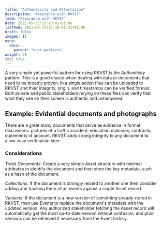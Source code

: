 ```yaml
---
title: "Authenticity and Attestation"
description: "Assurance with RKVST"
lead: "Assurance with RKVST"
date: 2021-05-31T15:18:01+01:00
lastmod: 2021-05-31T15:18:01:31+01:00
draft: false
images: []
menu:
  docs:
    parent: "user-patterns"
weight: 30
toc: true
---
```


A very simple yet powerful pattern for using RKVST is the *Authenticity* pattern. This is a good choice when dealing with data or documents that need to be broadly proven. In a single action files can be uploaded to RKVST and their integrity, origin, and timestamps can be verified forever. Both private and public stakeholders relying on these files can verify that what they see on their screen is authentic and untampered.

## Example: Evidential documents and photographs

There are a great many documents that serve as evidence in formal discussions: pictures of a traffic accident; education diplomas; contracts; statements of account. RKVST adds strong integrity to any document to allow easy verification later.

### Considerations

_Track Documents:_ Create a very simple Asset structure with minimal attributes to identify the document and then store the key metadata, such as a hash of the document.

_Collections:_ If the document is strongly related to another one then consider adding and tracking them all as events against a single Asset record.

_Versions:_ If the document is a new version of something already stored in RKVST, then use Events to replace the document's metadata with the updated version. Any authorized stakeholder fetching the Asset record will automatically get the most up-to-date version without confusion, and prior versions can be retrieved if necessary from the Event history.
